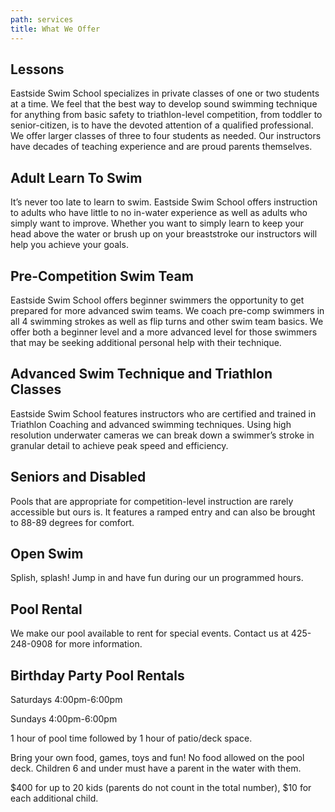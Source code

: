 ```yaml
---
path: services
title: What We Offer
---
```

## Lessons

Eastside Swim School specializes in private classes of one or two students at a time. We feel that the best way to develop sound swimming technique for anything from basic safety to triathlon-level competition, from toddler to senior-citizen, is to have the devoted attention of a qualified professional. We offer larger classes of three to four students as needed. Our instructors have decades of teaching experience and are proud parents themselves.

## Adult Learn To Swim

It’s never too late to learn to swim. Eastside Swim School offers instruction to adults who have little to no in-water experience as well as adults who simply want to improve. Whether you want to simply learn to keep your head above the water or brush up on your breaststroke our instructors will help you achieve your goals.

## Pre-Competition Swim Team

Eastside Swim School offers beginner swimmers the opportunity to get prepared for more advanced swim teams. We coach pre-comp swimmers in all 4 swimming strokes as well as flip turns and other swim team basics. We offer both a beginner level and a more advanced level for those swimmers that may be seeking additional personal help with their technique.

## Advanced Swim Technique and Triathlon Classes

Eastside Swim School features instructors who are certified and trained in Triathlon Coaching and advanced swimming techniques. Using high resolution underwater cameras we can break down a swimmer’s stroke in granular detail to achieve peak speed and efficiency.

## Seniors and Disabled

Pools that are appropriate for competition-level instruction are rarely accessible but ours is. It features a ramped entry and can also be brought to 88-89 degrees for comfort.

## Open Swim

Splish, splash! Jump in and have fun during our un programmed hours.

## Pool Rental

We make our pool available to rent for special events.  Contact us at 425-248-0908 for more information.

## Birthday Party Pool Rentals

Saturdays  4:00pm-6:00pm

Sundays 4:00pm-6:00pm

1 hour of pool time followed by 1 hour of patio/deck space.

Bring your own food, games, toys and fun! No food allowed on the pool deck. Children 6 and under must have a parent in the water with them.

$400 for up to 20 kids (parents do not count in the total number), $10 for each additional child.
